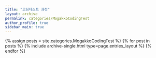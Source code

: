 ```yaml
---
title: "코딩테스트 과정"
layout: archive
permalink: categories/MogakkoCodingTest
author_profile: true
sidebar_main: true
---
```


{% assign posts = site.categories.MogakkoCodingTest %}
{% for post in posts %} {% include archive-single.html type=page.entries_layout %} {% endfor %}
